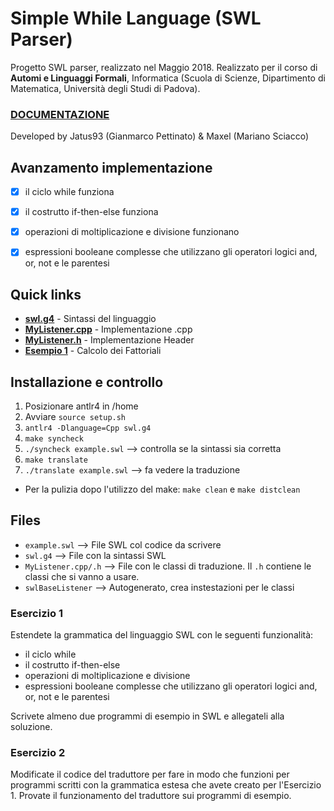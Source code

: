 # Simple While Language (SWL Parser)

Progetto SWL parser, realizzato nel Maggio 2018.
Realizzato per il corso di **Automi e Linguaggi Formali**, Informatica (Scuola di Scienze, Dipartimento di Matematica, Università degli Studi di Padova).


### [DOCUMENTAZIONE](http://swl.debug.ovh)


Developed by Jatus93 (Gianmarco Pettinato) & Maxel (Mariano Sciacco)


## Avanzamento implementazione

- [x] il ciclo while funziona
- [x] il costrutto if-then-else funziona
- [x] operazioni di moltiplicazione e divisione funzionano
- [x] espressioni booleane complesse che utilizzano gli operatori logici and, or, not e le parentesi


## Quick links 

- **[swl.g4](https://github.com/Maxelweb/SwlParserUNIPD/blob/master/antlr4/swl/swl.g4)** - Sintassi del linguaggio
- **[MyListener.cpp](https://github.com/Maxelweb/SwlParserUNIPD/blob/master/antlr4/swl/MyListner.cpp)** - Implementazione .cpp
- **[MyListener.h](https://github.com/Maxelweb/SwlParserUNIPD/blob/master/antlr4/swl/MyListner.h)** - Implementazione Header
- **[Esempio 1](example-1-factorial.swl)** - Calcolo dei Fattoriali


## Installazione e controllo

1. Posizionare antlr4 in /home
2. Avviare `source setup.sh`
3. `antlr4 -Dlanguage=Cpp swl.g4`
4. `make syncheck`
5. `./syncheck example.swl` --> controlla se la sintassi sia corretta
6. `make translate`
7. `./translate example.swl` --> fa vedere la traduzione

- Per la pulizia dopo l'utilizzo del make: `make clean` e `make distclean`

## Files

- `example.swl` --> File SWL col codice da scrivere
- `swl.g4` --> File con la sintassi SWL
- `MyListener.cpp/.h` --> File con le classi di traduzione. Il `.h` contiene le classi che si vanno a usare.
- `swlBaseListener` --> Autogenerato, crea instestazioni per le classi


### Esercizio 1

Estendete la grammatica del linguaggio SWL con le seguenti funzionalità:

- il ciclo while
- il costrutto if-then-else
- operazioni di moltiplicazione e divisione
- espressioni booleane complesse che utilizzano gli operatori logici and, or, not e le parentesi

Scrivete almeno due programmi di esempio in SWL e allegateli alla soluzione.

### Esercizio 2

Modificate il codice del traduttore per fare in modo che funzioni per programmi scritti con la grammatica estesa che avete creato per l'Esercizio 1. Provate il funzionamento del traduttore sui programmi di esempio.

